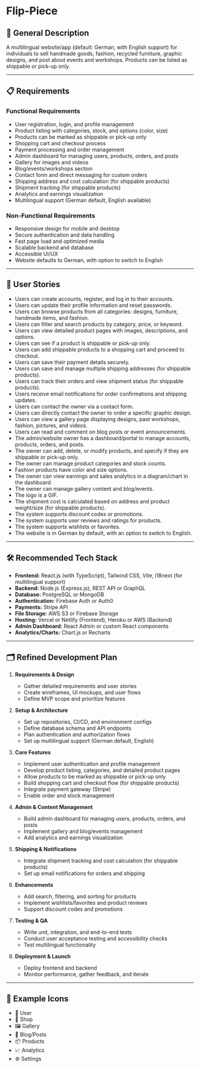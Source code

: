 # Flip-Piece

## 🌟 General Description
A multilingual website/app (default: German, with English support) for individuals to sell handmade goods, fashion, recycled furniture, graphic designs, and post about events and workshops. Products can be listed as shippable or pick-up only.

---

## 📋 Requirements

### Functional Requirements
- User registration, login, and profile management
- Product listing with categories, stock, and options (color, size)
- Products can be marked as shippable or pick-up only
- Shopping cart and checkout process
- Payment processing and order management
- Admin dashboard for managing users, products, orders, and posts
- Gallery for images and videos
- Blog/events/workshops section
- Contact form and direct messaging for custom orders
- Shipping address and cost calculation (for shippable products)
- Shipment tracking (for shippable products)
- Analytics and earnings visualization
- Multilingual support (German default, English available)

### Non-Functional Requirements
- Responsive design for mobile and desktop
- Secure authentication and data handling
- Fast page load and optimized media
- Scalable backend and database
- Accessible UI/UX
- Website defaults to German, with option to switch to English

---

## 👤 User Stories

- Users can create accounts, register, and log in to their accounts.
- Users can update their profile information and reset passwords.
- Users can browse products from all categories: designs, furniture, handmade items, and fashion.
- Users can filter and search products by category, price, or keyword.
- Users can view detailed product pages with images, descriptions, and options.
- Users can see if a product is shippable or pick-up only.
- Users can add shippable products to a shopping cart and proceed to checkout.
- Users can save their payment details securely.
- Users can save and manage multiple shipping addresses (for shippable products).
- Users can track their orders and view shipment status (for shippable products).
- Users receive email notifications for order confirmations and shipping updates.
- Users can contact the owner via a contact form.
- Users can directly contact the owner to order a specific graphic design.
- Users can view a gallery page displaying designs, past workshops, fashion, pictures, and videos.
- Users can read and comment on blog posts or event announcements.
- The admin/website owner has a dashboard/portal to manage accounts, products, orders, and posts.
- The owner can add, delete, or modify products, and specify if they are shippable or pick-up only.
- The owner can manage product categories and stock counts.
- Fashion products have color and size options.
- The owner can view earnings and sales analytics in a diagram/chart in the dashboard.
- The owner can manage gallery content and blog/events.
- The logo is a GIF.
- The shipment cost is calculated based on address and product weight/size (for shippable products).
- The system supports discount codes or promotions.
- The system supports user reviews and ratings for products.
- The system supports wishlists or favorites.
- The website is in German by default, with an option to switch to English.

---

## 🛠️ Recommended Tech Stack

- **Frontend:** React.js (with TypeScript), Tailwind CSS, Vite, i18next (for multilingual support)
- **Backend:** Node.js (Express.js), REST API or GraphQL
- **Database:** PostgreSQL or MongoDB
- **Authentication:** Firebase Auth or Auth0
- **Payments:** Stripe API
- **File Storage:** AWS S3 or Firebase Storage
- **Hosting:** Vercel or Netlify (Frontend), Heroku or AWS (Backend)
- **Admin Dashboard:** React Admin or custom React components
- **Analytics/Charts:** Chart.js or Recharts

---

## 🗂️ Refined Development Plan

1. **Requirements & Design**
    - Gather detailed requirements and user stories
    - Create wireframes, UI mockups, and user flows
    - Define MVP scope and prioritize features

2. **Setup & Architecture**
    - Set up repositories, CI/CD, and environment configs
    - Define database schema and API endpoints
    - Plan authentication and authorization flows
    - Set up multilingual support (German default, English)

3. **Core Features**
    - Implement user authentication and profile management
    - Develop product listing, categories, and detailed product pages
    - Allow products to be marked as shippable or pick-up only
    - Build shopping cart and checkout flow (for shippable products)
    - Integrate payment gateway (Stripe)
    - Enable order and stock management

4. **Admin & Content Management**
    - Build admin dashboard for managing users, products, orders, and posts
    - Implement gallery and blog/events management
    - Add analytics and earnings visualization

5. **Shipping & Notifications**
    - Integrate shipment tracking and cost calculation (for shippable products)
    - Set up email notifications for orders and shipping

6. **Enhancements**
    - Add search, filtering, and sorting for products
    - Implement wishlists/favorites and product reviews
    - Support discount codes and promotions

7. **Testing & QA**
    - Write unit, integration, and end-to-end tests
    - Conduct user acceptance testing and accessibility checks
    - Test multilingual functionality

8. **Deployment & Launch**
    - Deploy frontend and backend
    - Monitor performance, gather feedback, and iterate

---

## 🎨 Example Icons

- 👤 User
- 🛒 Shop
- 🖼️ Gallery
- 📝 Blog/Posts
- 📦 Products
- 📈 Analytics
- ⚙️ Settings

